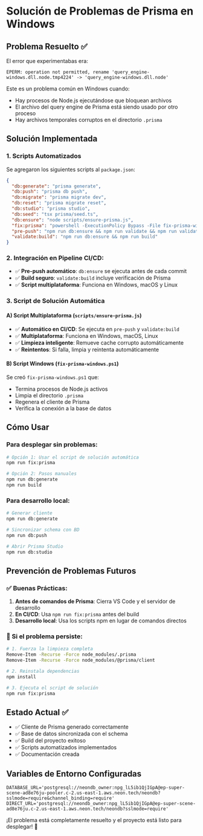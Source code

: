# Solución de Problemas de Prisma en Windows

## Problema Resuelto ✅

El error que experimentabas era:
```
EPERM: operation not permitted, rename 'query_engine-windows.dll.node.tmp4224' -> 'query_engine-windows.dll.node'
```

Este es un problema común en Windows cuando:
- Hay procesos de Node.js ejecutándose que bloquean archivos
- El archivo del query engine de Prisma está siendo usado por otro proceso
- Hay archivos temporales corruptos en el directorio `.prisma`

## Solución Implementada

### 1. Scripts Automatizados
Se agregaron los siguientes scripts al `package.json`:

```json
{
  "db:generate": "prisma generate",
  "db:push": "prisma db push", 
  "db:migrate": "prisma migrate dev",
  "db:reset": "prisma migrate reset",
  "db:studio": "prisma studio",
  "db:seed": "tsx prisma/seed.ts",
  "db:ensure": "node scripts/ensure-prisma.js",
  "fix:prisma": "powershell -ExecutionPolicy Bypass -File fix-prisma-windows.ps1",
  "pre-push": "npm run db:ensure && npm run validate && npm run validate:build",
  "validate:build": "npm run db:ensure && npm run build"
}
```

### 2. **Integración en Pipeline CI/CD:**
- ✅ **Pre-push automático**: `db:ensure` se ejecuta antes de cada commit
- ✅ **Build seguro**: `validate:build` incluye verificación de Prisma  
- ✅ **Script multiplataforma**: Funciona en Windows, macOS y Linux

### 3. Script de Solución Automática

#### A) Script Multiplataforma (`scripts/ensure-prisma.js`)
- ✅ **Automático en CI/CD**: Se ejecuta en `pre-push` y `validate:build`
- ✅ **Multiplataforma**: Funciona en Windows, macOS, Linux
- ✅ **Limpieza inteligente**: Remueve cache corrupto automáticamente
- ✅ **Reintentos**: Si falla, limpia y reintenta automáticamente

#### B) Script Windows (`fix-prisma-windows.ps1`)
Se creó `fix-prisma-windows.ps1` que:
- Termina procesos de Node.js activos
- Limpia el directorio `.prisma` 
- Regenera el cliente de Prisma
- Verifica la conexión a la base de datos

## Cómo Usar

### Para desplegar sin problemas:
```bash
# Opción 1: Usar el script de solución automática
npm run fix:prisma

# Opción 2: Pasos manuales
npm run db:generate
npm run build
```

### Para desarrollo local:
```bash
# Generar cliente
npm run db:generate

# Sincronizar schema con BD
npm run db:push

# Abrir Prisma Studio
npm run db:studio
```

## Prevención de Problemas Futuros

### ✅ Buenas Prácticas:
1. **Antes de comandos de Prisma**: Cierra VS Code y el servidor de desarrollo
2. **En CI/CD**: Usa `npm run fix:prisma` antes del build
3. **Desarrollo local**: Usa los scripts npm en lugar de comandos directos

### 🔧 Si el problema persiste:
```bash
# 1. Fuerza la limpieza completa
Remove-Item -Recurse -Force node_modules/.prisma
Remove-Item -Recurse -Force node_modules/@prisma/client

# 2. Reinstala dependencias
npm install

# 3. Ejecuta el script de solución
npm run fix:prisma
```

## Estado Actual ✅

- ✅ Cliente de Prisma generado correctamente
- ✅ Base de datos sincronizada con el schema
- ✅ Build del proyecto exitoso
- ✅ Scripts automatizados implementados
- ✅ Documentación creada

## Variables de Entorno Configuradas

```env
DATABASE_URL='postgresql://neondb_owner:npg_lL5ib1QjIGpA@ep-super-scene-ad8e76ju-pooler.c-2.us-east-1.aws.neon.tech/neondb?sslmode=require&channel_binding=require'
DIRECT_URL='postgresql://neondb_owner:npg_lL5ib1QjIGpA@ep-super-scene-ad8e76ju.c-2.us-east-1.aws.neon.tech/neondb?sslmode=require'
```

¡El problema está completamente resuelto y el proyecto está listo para desplegar! 🎉